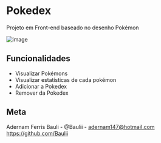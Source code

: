 # Pokedex

Projeto em Front-end baseado no desenho Pokémon

![image](https://user-images.githubusercontent.com/74456716/183741631-7307f53d-6e4d-45c4-be7b-eb20213d66d9.png)

## Funcionalidades
- Visualizar Pokémons
- Visualizar estatísticas de cada pokémon
- Adicionar a Pokedex
- Remover da Pokedex

## Meta
Adernam Ferris Bauli - @Baulii - adernam147@hotmail.com
https://github.com/Baulii
